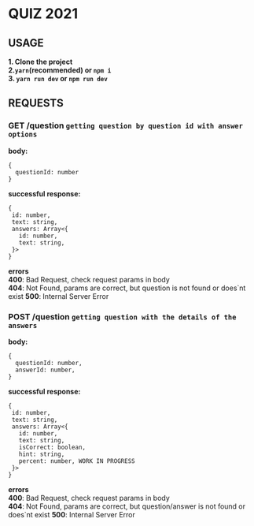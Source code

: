 # QUIZ 2021

## USAGE
**1. Clone the project**    
**2.`yarn`(recommended) or `npm i`**  
**3. `yarn run dev` or `npm run dev`**  

## REQUESTS
### GET **/question** `getting question by question id with answer options`
**body:** 
```
{
  questionId: number
}
```  
**successful response:**  
```
{
 id: number,
 text: string,
 answers: Array<{
   id: number,
   text: string,
 }>
}
```
**errors**  
**400**: Bad Request, check request params in body  
**404**: Not Found, params are correct, but question is not found or does`nt exist
**500**: Internal Server Error

### POST **/question** `getting question with the details of the answers`
**body:** 
```
{
  questionId: number,
  answerId: number,
}
```  
**successful response:**
```
{
 id: number,
 text: string,
 answers: Array<{
   id: number,
   text: string,
   isCorrect: boolean,
   hint: string,
   percent: number, WORK IN PROGRESS
 }>
}
```
**errors**  
**400**: Bad Request, check request params in body  
**404**: Not Found, params are correct, but question/answer is not found or does`nt exist
**500**: Internal Server Error
